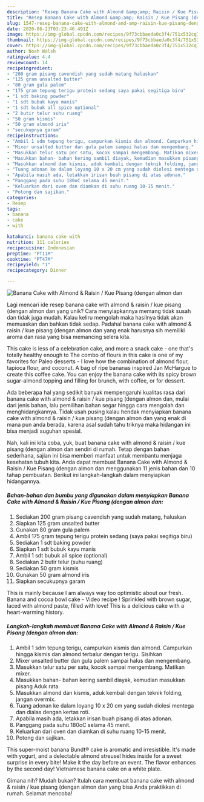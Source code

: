 ```yaml
---
description: "Resep Banana Cake with Almond &amp;amp; Raisin / Kue Pisang (dengan almon dan yang Bikin Ngiler"
title: "Resep Banana Cake with Almond &amp;amp; Raisin / Kue Pisang (dengan almon dan yang Bikin Ngiler"
slug: 1547-resep-banana-cake-with-almond-and-amp-raisin-kue-pisang-dengan-almon-dan-yang-bikin-ngiler
date: 2020-06-23T03:23:46.491Z
image: https://img-global.cpcdn.com/recipes/9f73cbbaeda0c3f4/751x532cq70/banana-cake-with-almond-raisin-kue-pisang-dengan-almon-dan-foto-resep-utama.jpg
thumbnail: https://img-global.cpcdn.com/recipes/9f73cbbaeda0c3f4/751x532cq70/banana-cake-with-almond-raisin-kue-pisang-dengan-almon-dan-foto-resep-utama.jpg
cover: https://img-global.cpcdn.com/recipes/9f73cbbaeda0c3f4/751x532cq70/banana-cake-with-almond-raisin-kue-pisang-dengan-almon-dan-foto-resep-utama.jpg
author: Noah Walsh
ratingvalue: 4.4
reviewcount: 14
recipeingredient:
- "200 gram pisang cavendish yang sudah matang haluskan"
- "125 gram unsalted butter"
- "80 gram gula palem"
- "175 gram tepung terigu protein sedang saya pakai segitiga biru"
- "1 sdt baking powder"
- "1 sdt bubuk kayu manis"
- "1 sdt bubuk all spice optional"
- "2 butir telur suhu ruang"
- "50 gram kismis"
- "50 gram almond iris"
- "secukupnya garam"
recipeinstructions:
- "Ambil 1 sdm tepung terigu, campurkan kismis dan almond. Campurkan hingga kismis dan almond terbalur dengan terigu. Sisihkan"
- "Mixer unsalted butter dan gula palem sampai halus dan mengembang."
- "Masukkan telur satu per satu, kocok sampai mengembang. Matikan mixer."
- "Masukkan bahan- bahan kering sambil diayak, kemudian masukkan pisang Aduk rata."
- "Masukkan almond dan kismis, aduk kembali dengan teknik folding, jangan overmix."
- "Tuang adonan ke dalam loyang 10 x 20 cm yang sudah diolesi mentega dan dialas dengan kertas roti."
- "Apabila masih ada, letakkan irisan buah pisang di atas adonan."
- "Panggang pada suhu 180oC selama 45 menit."
- "Keluarkan dari oven dan diamkan di suhu ruang 10-15 menit."
- "Potong dan sajikan."
categories:
- Resep
tags:
- banana
- cake
- with

katakunci: banana cake with 
nutrition: 111 calories
recipecuisine: Indonesian
preptime: "PT11M"
cooktime: "PT47M"
recipeyield: "1"
recipecategory: Dinner

---
```



![Banana Cake with Almond &amp; Raisin / Kue Pisang (dengan almon dan](https://img-global.cpcdn.com/recipes/9f73cbbaeda0c3f4/751x532cq70/banana-cake-with-almond-raisin-kue-pisang-dengan-almon-dan-foto-resep-utama.jpg)

Lagi mencari ide resep banana cake with almond &amp; raisin / kue pisang (dengan almon dan yang unik? Cara menyiapkannya memang tidak susah dan tidak juga mudah. Kalau keliru mengolah maka hasilnya tidak akan memuaskan dan bahkan tidak sedap. Padahal banana cake with almond &amp; raisin / kue pisang (dengan almon dan yang enak harusnya sih memiliki aroma dan rasa yang bisa memancing selera kita.

This cake is less of a celebration cake, and more a snack cake - one that&#39;s totally healthy enough to The combo of flours in this cake is one of my favorites for Paleo desserts - I love how the combination of almond flour, tapioca flour, and coconut. A bag of ripe bananas inspired Jan McHargue to create this coffee cake. You can enjoy the banana cake with its spicy brown sugar-almond topping and filling for brunch, with coffee, or for dessert.

Ada beberapa hal yang sedikit banyak mempengaruhi kualitas rasa dari banana cake with almond &amp; raisin / kue pisang (dengan almon dan, mulai dari jenis bahan, lalu pemilihan bahan segar hingga cara mengolah dan menghidangkannya. Tidak usah pusing kalau hendak menyiapkan banana cake with almond &amp; raisin / kue pisang (dengan almon dan yang enak di mana pun anda berada, karena asal sudah tahu triknya maka hidangan ini bisa menjadi suguhan spesial.


Nah, kali ini kita coba, yuk, buat banana cake with almond &amp; raisin / kue pisang (dengan almon dan sendiri di rumah. Tetap dengan bahan sederhana, sajian ini bisa memberi manfaat untuk membantu menjaga kesehatan tubuh kita. Anda dapat membuat Banana Cake with Almond &amp; Raisin / Kue Pisang (dengan almon dan menggunakan 11 jenis bahan dan 10 tahap pembuatan. Berikut ini langkah-langkah dalam menyiapkan hidangannya.

<!--inarticleads1-->

##### Bahan-bahan dan bumbu yang digunakan dalam menyiapkan Banana Cake with Almond &amp; Raisin / Kue Pisang (dengan almon dan:

1. Sediakan 200 gram pisang cavendish yang sudah matang, haluskan
1. Siapkan 125 gram unsalted butter
1. Gunakan 80 gram gula palem
1. Ambil 175 gram tepung terigu protein sedang (saya pakai segitiga biru)
1. Sediakan 1 sdt baking powder
1. Siapkan 1 sdt bubuk kayu manis
1. Ambil 1 sdt bubuk all spice (optional)
1. Sediakan 2 butir telur (suhu ruang)
1. Sediakan 50 gram kismis
1. Gunakan 50 gram almond iris
1. Siapkan secukupnya garam


This is mainly because I am always way too optimistic about our fresh. Banana and cocoa bowl cake - Video recipe ! Sprinkled with brown sugar, laced with almond paste, filled with love! This is a delicious cake with a heart-warming history. 

<!--inarticleads2-->

##### Langkah-langkah membuat Banana Cake with Almond &amp; Raisin / Kue Pisang (dengan almon dan:

1. Ambil 1 sdm tepung terigu, campurkan kismis dan almond. Campurkan hingga kismis dan almond terbalur dengan terigu. Sisihkan
1. Mixer unsalted butter dan gula palem sampai halus dan mengembang.
1. Masukkan telur satu per satu, kocok sampai mengembang. Matikan mixer.
1. Masukkan bahan- bahan kering sambil diayak, kemudian masukkan pisang Aduk rata.
1. Masukkan almond dan kismis, aduk kembali dengan teknik folding, jangan overmix.
1. Tuang adonan ke dalam loyang 10 x 20 cm yang sudah diolesi mentega dan dialas dengan kertas roti.
1. Apabila masih ada, letakkan irisan buah pisang di atas adonan.
1. Panggang pada suhu 180oC selama 45 menit.
1. Keluarkan dari oven dan diamkan di suhu ruang 10-15 menit.
1. Potong dan sajikan.


This super-moist banana Bundt® cake is aromatic and irresistible. It&#39;s made with yogurt, and a delectable almond streusel hides inside for a sweet surprise in every bite! Make it the day before an event. The flavor enhances by the second day! Vietnamese banana cake on a white plate. 

Gimana nih? Mudah bukan? Itulah cara membuat banana cake with almond &amp; raisin / kue pisang (dengan almon dan yang bisa Anda praktikkan di rumah. Selamat mencoba!
